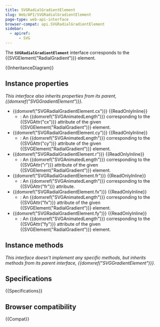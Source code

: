 ```yaml
---
title: SVGRadialGradientElement
slug: Web/API/SVGRadialGradientElement
page-type: web-api-interface
browser-compat: api.SVGRadialGradientElement
sidebar:
  - apiref:
      - SVG
---
```


The **`SVGRadialGradientElement`** interface corresponds to the {{SVGElement("RadialGradient")}} element.

{{InheritanceDiagram}}

## Instance properties

_This interface also inherits properties from its parent, {{domxref("SVGGradientElement")}}._

- {{domxref("SVGRadialGradientElement.cx")}} {{ReadOnlyInline}}
  - : An {{domxref("SVGAnimatedLength")}} corresponding to the {{SVGAttr("cx")}} attribute of the given {{SVGElement("RadialGradient")}} element.
- {{domxref("SVGRadialGradientElement.cy")}} {{ReadOnlyInline}}
  - : An {{domxref("SVGAnimatedLength")}} corresponding to the {{SVGAttr("cy")}} attribute of the given {{SVGElement("RadialGradient")}} element.
- {{domxref("SVGRadialGradientElement.r")}} {{ReadOnlyInline}}
  - : An {{domxref("SVGAnimatedLength")}} corresponding to the {{SVGAttr("r")}} attribute of the given {{SVGElement("RadialGradient")}} element.
- {{domxref("SVGRadialGradientElement.fr")}} {{ReadOnlyInline}}
  - : An {{domxref("SVGAnimatedLength")}} corresponding to the {{SVGAttr("fr")}} attribute.
- {{domxref("SVGRadialGradientElement.fx")}} {{ReadOnlyInline}}
  - : An {{domxref("SVGAnimatedLength")}} corresponding to the {{SVGAttr("fx")}} attribute of the given {{SVGElement("RadialGradient")}} element.
- {{domxref("SVGRadialGradientElement.fy")}} {{ReadOnlyInline}}
  - : An {{domxref("SVGAnimatedLength")}} corresponding to the {{SVGAttr("fy")}} attribute of the given {{SVGElement("RadialGradient")}} element.

## Instance methods

_This interface doesn't implement any specific methods, but inherits methods from its parent interface, {{domxref("SVGGradientElement")}}._

## Specifications

{{Specifications}}

## Browser compatibility

{{Compat}}
